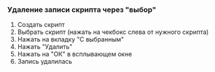 ### Удаление записи скрипта через "выбор"

1. Создать скрипт
1. Выбрать скрипт (нажать на чекбокс слева от нужного скрипта)
1. Нажать на вкладку "С выбранным"
1. Нажать "Удалить"
1. Нажать на "ОК" в всплывающем окне
1. Запись удалилась  
